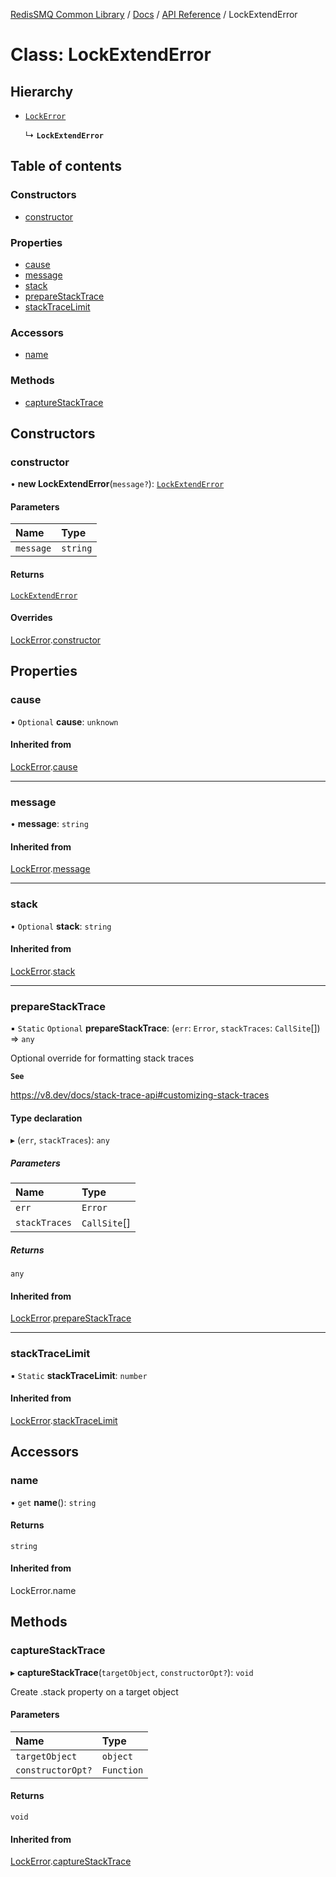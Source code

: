 [RedisSMQ Common Library](../../../README.md) / [Docs](../../README.md) / [API Reference](../README.md) / LockExtendError

# Class: LockExtendError

## Hierarchy

- [`LockError`](LockError.md)

  ↳ **`LockExtendError`**

## Table of contents

### Constructors

- [constructor](LockExtendError.md#constructor)

### Properties

- [cause](LockExtendError.md#cause)
- [message](LockExtendError.md#message)
- [stack](LockExtendError.md#stack)
- [prepareStackTrace](LockExtendError.md#preparestacktrace)
- [stackTraceLimit](LockExtendError.md#stacktracelimit)

### Accessors

- [name](LockExtendError.md#name)

### Methods

- [captureStackTrace](LockExtendError.md#capturestacktrace)

## Constructors

### constructor

• **new LockExtendError**(`message?`): [`LockExtendError`](LockExtendError.md)

#### Parameters

| Name | Type |
| :------ | :------ |
| `message` | `string` |

#### Returns

[`LockExtendError`](LockExtendError.md)

#### Overrides

[LockError](LockError.md).[constructor](LockError.md#constructor)

## Properties

### cause

• `Optional` **cause**: `unknown`

#### Inherited from

[LockError](LockError.md).[cause](LockError.md#cause)

___

### message

• **message**: `string`

#### Inherited from

[LockError](LockError.md).[message](LockError.md#message)

___

### stack

• `Optional` **stack**: `string`

#### Inherited from

[LockError](LockError.md).[stack](LockError.md#stack)

___

### prepareStackTrace

▪ `Static` `Optional` **prepareStackTrace**: (`err`: `Error`, `stackTraces`: `CallSite`[]) => `any`

Optional override for formatting stack traces

**`See`**

https://v8.dev/docs/stack-trace-api#customizing-stack-traces

#### Type declaration

▸ (`err`, `stackTraces`): `any`

##### Parameters

| Name | Type |
| :------ | :------ |
| `err` | `Error` |
| `stackTraces` | `CallSite`[] |

##### Returns

`any`

#### Inherited from

[LockError](LockError.md).[prepareStackTrace](LockError.md#preparestacktrace)

___

### stackTraceLimit

▪ `Static` **stackTraceLimit**: `number`

#### Inherited from

[LockError](LockError.md).[stackTraceLimit](LockError.md#stacktracelimit)

## Accessors

### name

• `get` **name**(): `string`

#### Returns

`string`

#### Inherited from

LockError.name

## Methods

### captureStackTrace

▸ **captureStackTrace**(`targetObject`, `constructorOpt?`): `void`

Create .stack property on a target object

#### Parameters

| Name | Type |
| :------ | :------ |
| `targetObject` | `object` |
| `constructorOpt?` | `Function` |

#### Returns

`void`

#### Inherited from

[LockError](LockError.md).[captureStackTrace](LockError.md#capturestacktrace)
